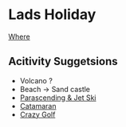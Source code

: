 # Lads Holiday

[Where](https://www.booking.com/hotel/es/villa-ventura.en-gb.html)

## Acitivity Suggetsions

- Volcano ?
- Beach -> Sand castle
- [Parascending & Jet Ski](https://www.excursionslanzarote.com/lanzarote-activities/lanzarote-watersports-package)
- [Catamaran](https://www.excursionslanzarote.com/lanzarote-boat-trips/exclusive-private-vip-catamaran#carousel-bootstrap)
- [Crazy Golf](https://crazyminigolflanzarote.com/shop/)
